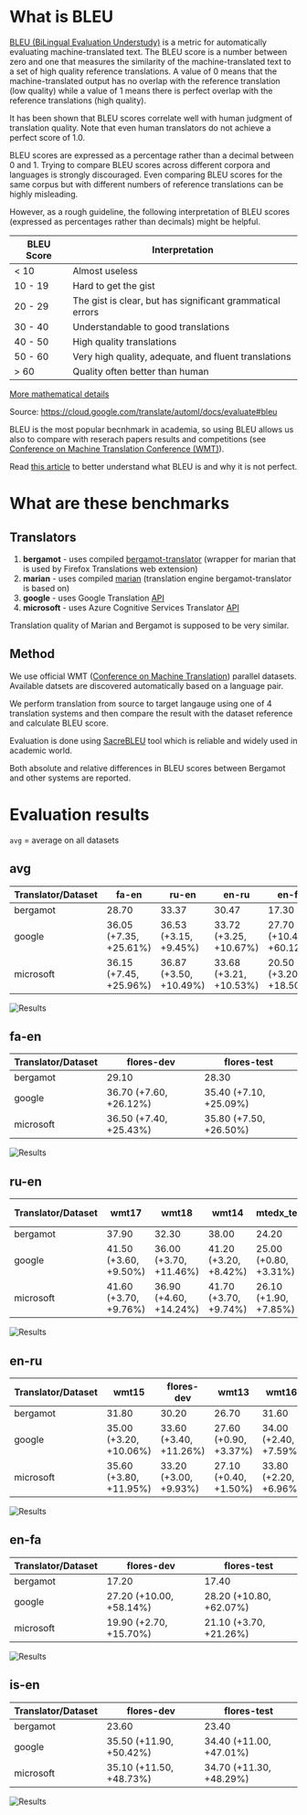 # What is BLEU

[BLEU (BiLingual Evaluation Understudy)](https://en.wikipedia.org/wiki/BLEU) is a metric for automatically evaluating machine-translated text. The BLEU score is a number between zero and one that measures the similarity of the machine-translated text to a set of high quality reference translations. A value of 0 means that the machine-translated output has no overlap with the reference translation (low quality) while a value of 1 means there is perfect overlap with the reference translations (high quality).

It has been shown that BLEU scores correlate well with human judgment of translation quality. Note that even human translators do not achieve a perfect score of 1.0.

BLEU scores are expressed as a percentage rather than a decimal between 0 and 1.
Trying to compare BLEU scores across different corpora and languages is strongly discouraged. Even comparing BLEU scores for the same corpus but with different numbers of reference translations can be highly misleading.

However, as a rough guideline, the following interpretation of BLEU scores (expressed as percentages rather than decimals) might be helpful.

BLEU Score |	Interpretation
--- | ---
< 10 |	Almost useless
10 - 19 |	Hard to get the gist
20 - 29 |	The gist is clear, but has significant grammatical errors
30 - 40 |	Understandable to good translations
40 - 50 |	High quality translations
50 - 60 |	Very high quality, adequate, and fluent translations
\> 60 |	Quality often better than human

[More mathematical details](https://cloud.google.com/translate/automl/docs/evaluate#the_mathematical_details)

Source: https://cloud.google.com/translate/automl/docs/evaluate#bleu


BLEU is the most popular becnhmark in academia, so using BLEU allows us also to compare with reserach papers results and competitions (see [Conference on Machine Translation Conference (WMT)](http://statmt.org/wmt21/)).

Read [this article](https://www.rws.com/blog/understanding-mt-quality-bleu-scores/) to better understand what BLEU is and why it is not perfect.

# What are these benchmarks

## Translators

1. **bergamot** - uses compiled  [bergamot-translator](https://github.com/mozilla/bergamot-translator)  (wrapper for marian that is used by Firefox Translations web extension)
2. **marian** - uses compiled [marian](https://github.com/marian-nmt/marian-dev) (translation engine bergamot-translator is based on)
3. **google** - uses Google Translation [API](https://cloud.google.com/translate)
4. **microsoft** - uses Azure Cognitive Services Translator [API](https://azure.microsoft.com/en-us/services/cognitive-services/translator/)

Translation quality of Marian and Bergamot is supposed to be very similar.

## Method

We use official WMT ([Conference on Machine Translation](http://statmt.org/wmt21/)) parallel datasets. Available datsets are discovered automatically based on a language pair.

We perform translation from source to target langauge using one of 4 translation systems and then compare the result with the dataset reference and calculate BLEU score.

Evaluation is done using [SacreBLEU](https://github.com/mjpost/sacrebleu) tool which is reliable and widely used in academic world.

Both absolute and relative differences in BLEU scores between Bergamot and other systems are reported.

# Evaluation results

`avg` = average on all datasets



## avg

| Translator/Dataset | fa-en | ru-en | en-ru | en-fa | is-en |
| --- | --- | --- | --- | --- | --- |
| bergamot | 28.70 | 33.37 | 30.47 | 17.30 | 23.50 |
| google | 36.05 (+7.35, +25.61%) | 36.53 (+3.15, +9.45%) | 33.72 (+3.25, +10.67%) | 27.70 (+10.40, +60.12%) | 34.95 (+11.45, +48.72%) |
| microsoft | 36.15 (+7.45, +25.96%) | 36.87 (+3.50, +10.49%) | 33.68 (+3.21, +10.53%) | 20.50 (+3.20, +18.50%) | 34.90 (+11.40, +48.51%) |

![Results](img/avg.png)

## fa-en

| Translator/Dataset | flores-dev | flores-test |
| --- | --- | --- |
| bergamot | 29.10 | 28.30 |
| google | 36.70 (+7.60, +26.12%) | 35.40 (+7.10, +25.09%) |
| microsoft | 36.50 (+7.40, +25.43%) | 35.80 (+7.50, +26.50%) |

![Results](img/fa-en.png)

## ru-en

| Translator/Dataset | wmt17 | wmt18 | wmt14 | mtedx_test | wmt16 | wmt13 | wmt19 | wmt20 | flores-dev | flores-test | wmt15 |
| --- | --- | --- | --- | --- | --- | --- | --- | --- | --- | --- | --- |
| bergamot | 37.90 | 32.30 | 38.00 | 24.20 | 33.40 | 29.50 | 39.30 | 35.40 | 31.90 | 31.50 | 33.70 |
| google | 41.50 (+3.60, +9.50%) | 36.00 (+3.70, +11.46%) | 41.20 (+3.20, +8.42%) | 25.00 (+0.80, +3.31%) | 36.60 (+3.20, +9.58%) | 31.40 (+1.90, +6.44%) | 42.40 (+3.10, +7.89%) | 37.70 (+2.30, +6.50%) | 37.00 (+5.10, +15.99%) | 35.50 (+4.00, +12.70%) | 37.50 (+3.80, +11.28%) |
| microsoft | 41.60 (+3.70, +9.76%) | 36.90 (+4.60, +14.24%) | 41.70 (+3.70, +9.74%) | 26.10 (+1.90, +7.85%) | 37.60 (+4.20, +12.57%) | 31.20 (+1.70, +5.76%) | 42.60 (+3.30, +8.40%) | 37.80 (+2.40, +6.78%) | 36.20 (+4.30, +13.48%) | 36.10 (+4.60, +14.60%) | 37.80 (+4.10, +12.17%) |

![Results](img/ru-en.png)

## en-ru

| Translator/Dataset | wmt15 | flores-dev | wmt13 | wmt16 | wmt20 | flores-test | wmt19 | wmt17 | wmt18 | wmt14 |
| --- | --- | --- | --- | --- | --- | --- | --- | --- | --- | --- |
| bergamot | 31.80 | 30.20 | 26.70 | 31.60 | 22.00 | 29.10 | 31.70 | 34.10 | 29.00 | 38.50 |
| google | 35.00 (+3.20, +10.06%) | 33.60 (+3.40, +11.26%) | 27.60 (+0.90, +3.37%) | 34.00 (+2.40, +7.59%) | 26.40 (+4.40, +20.00%) | 33.60 (+4.50, +15.46%) | 32.20 (+0.50, +1.58%) | 37.30 (+3.20, +9.38%) | 34.10 (+5.10, +17.59%) | 43.40 (+4.90, +12.73%) |
| microsoft | 35.60 (+3.80, +11.95%) | 33.20 (+3.00, +9.93%) | 27.10 (+0.40, +1.50%) | 33.80 (+2.20, +6.96%) | 26.00 (+4.00, +18.18%) | 33.00 (+3.90, +13.40%) | 32.70 (+1.00, +3.15%) | 38.10 (+4.00, +11.73%) | 33.20 (+4.20, +14.48%) | 44.10 (+5.60, +14.55%) |

![Results](img/en-ru.png)

## en-fa

| Translator/Dataset | flores-dev | flores-test |
| --- | --- | --- |
| bergamot | 17.20 | 17.40 |
| google | 27.20 (+10.00, +58.14%) | 28.20 (+10.80, +62.07%) |
| microsoft | 19.90 (+2.70, +15.70%) | 21.10 (+3.70, +21.26%) |

![Results](img/en-fa.png)

## is-en

| Translator/Dataset | flores-dev | flores-test |
| --- | --- | --- |
| bergamot | 23.60 | 23.40 |
| google | 35.50 (+11.90, +50.42%) | 34.40 (+11.00, +47.01%) |
| microsoft | 35.10 (+11.50, +48.73%) | 34.70 (+11.30, +48.29%) |

![Results](img/is-en.png)
